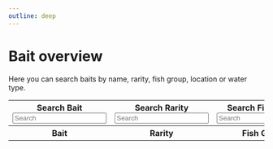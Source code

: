 ```yaml
---
outline: deep
---
```


<script setup>
import { ref } from 'vue'
import { data } from './bait.data.ts'

const searchBait = ref("")
const searchRarity = ref("")
const searchFishgroup = ref("")
const searchLocation = ref("")
const searchWater = ref("")
</script>

# Bait overview
Here you can search baits by name, rarity, fish group, location or water type.

<table>
  <tbody>
    <tr>
      <th><div :class="$style.label">Search Bait</div> <input :class="$style.inputBox" v-model="searchBait" placeholder="Search"/></th>
      <th><div :class="$style.label">Search Rarity</div> <input :class="$style.inputBox" v-model="searchRarity" placeholder="Search"/></th>
      <th><div :class="$style.label">Search Fish Group</div> <input :class="$style.inputBox" v-model="searchFishgroup" placeholder="Search"/></th>
      <th><div :class="$style.label">Search Location</div> <input :class="$style.inputBox" v-model="searchLocation" placeholder="Search"/></th>
      <th><div :class="$style.label">Search Water</div> <input :class="$style.inputBox" v-model="searchWater" placeholder="Search"/></th>
    </tr>
    <tr>
      <th>Bait</th>
      <th>Rarity</th>
      <th>Fish Group</th>
      <th>Location</th>
      <th>Water</th>
    </tr>
    <template v-for="bait in data">
      <tr v-if="(bait.bait.toLowerCase().includes(searchBait.toLowerCase()) 
        && bait.rarity.toLowerCase().includes(searchRarity.toLowerCase())
        && bait.fishgroup.toString().toLowerCase().includes(searchFishgroup.toLowerCase())
        && bait.location.toString().toLowerCase().includes(searchLocation.toLowerCase())
        && bait.water.toLowerCase().includes(searchWater.toLowerCase()))
        || (searchBait == '' && searchRarity == '' && searchFishgroup == '' && searchLocation == '' && searchWater == '')">
        <td>{{bait.bait}}</td>
        <td>{{bait.rarity}}</td>
        <td>{{bait.fishgroup.join(", ")}}</td>
        <td>{{bait.location.join(", ")}}</td>
        <td>{{bait.water}}</td>
      </tr>
    </template>
  </tbody>
</table>

<style module>
  .inputBox {
    border: 1px solid var(--vp-c-default-1);
    border-radius: 4px;
    padding: .2em .6em;
    width: 90px
  }

    .label {
    font-size: x-small;
  }
</style>